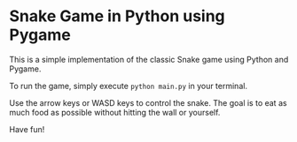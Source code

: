 Snake Game in Python using Pygame
================================

This is a simple implementation of the classic Snake game using Python and Pygame.

To run the game, simply execute `python main.py` in your terminal.

Use the arrow keys or WASD keys to control the snake. The goal is to eat as much food as possible without hitting the wall or yourself.

Have fun!